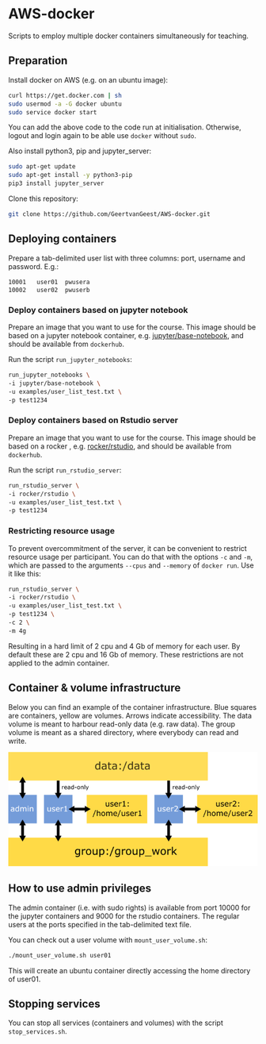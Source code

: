 # AWS-docker

Scripts to employ multiple docker containers simultaneously for teaching.

## Preparation

Install docker on AWS (e.g. on an ubuntu image):

```sh
curl https://get.docker.com | sh
sudo usermod -a -G docker ubuntu
sudo service docker start
```

You can add the above code to the code run at initialisation. Otherwise, logout and login again to be able use `docker` without `sudo`.

Also install python3, pip and jupyter_server:

```sh
sudo apt-get update
sudo apt-get install -y python3-pip
pip3 install jupyter_server
```

Clone this repository:

```sh
git clone https://github.com/GeertvanGeest/AWS-docker.git
```

## Deploying containers

Prepare a tab-delimited user list with three columns: port, username and password. E.g.:

```
10001	user01	pwusera
10002	user02	pwuserb
```

### Deploy containers based on jupyter notebook

Prepare an image that you want to use for the course. This image should be based on a jupyter notebook container, e.g. [jupyter/base-notebook](https://jupyter-docker-stacks.readthedocs.io/en/latest/using/selecting.html#jupyter-base-notebook), and should be available from `dockerhub`.

Run the script `run_jupyter_notebooks`:

```sh
run_jupyter_notebooks \
-i jupyter/base-notebook \
-u examples/user_list_test.txt \
-p test1234
```

### Deploy containers based on Rstudio server

Prepare an image that you want to use for the course. This image should be based on a rocker , e.g. [rocker/rstudio](https://hub.docker.com/r/rocker/rstudio), and should be available from `dockerhub`.

Run the script `run_rstudio_server`:

```sh
run_rstudio_server \
-i rocker/rstudio \
-u examples/user_list_test.txt \
-p test1234
```

### Restricting resource usage

To prevent overcommitment of the server, it can be convenient to restrict resource usage per participant. You can do that with the options `-c` and `-m`, which are passed to the arguments `--cpus` and `--memory` of `docker run`. Use it like this:

```sh
run_rstudio_server \
-i rocker/rstudio \
-u examples/user_list_test.txt \
-p test1234 \
-c 2 \
-m 4g
```

Resulting in a hard limit of 2 cpu and 4 Gb of memory for each user. By default these are 2 cpu and 16 Gb of memory. These restrictions are not applied to the admin container.

## Container & volume infrastructure

Below you can find an example of the container infrastructure. Blue squares are containers, yellow are volumes. Arrows indicate accessibility. The data volume is meant to harbour read-only data (e.g. raw data). The group volume is meant as a shared directory, where everybody can read and write. 

![container infrastructure](infrastructure.png)

## How to use admin privileges

The admin container (i.e. with sudo rights) is available from port 10000 for the jupyter containers and 9000 for the rstudio containers. The regular users at the ports specified in the tab-delimited text file.

You can check out a user volume with `mount_user_volume.sh`:

```sh
./mount_user_volume.sh user01
```

This will create an ubuntu container directly accessing the home directory of user01.  

## Stopping services

You can stop all services (containers and volumes) with the script `stop_services.sh`.
